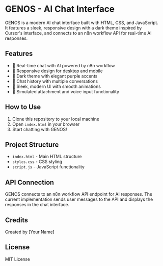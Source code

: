 # GENOS - AI Chat Interface

GENOS is a modern AI chat interface built with HTML, CSS, and JavaScript. It features a sleek, responsive design with a dark theme inspired by Cursor's interface, and connects to an n8n workflow API for real-time AI responses.

## Features

- 💬 Real-time chat with AI powered by n8n workflow
- 📱 Responsive design for desktop and mobile
- 🌙 Dark theme with elegant purple accents
- 💾 Chat history with multiple conversations
- 🎨 Sleek, modern UI with smooth animations
- 📎 Simulated attachment and voice input functionality

## How to Use

1. Clone this repository to your local machine
2. Open `index.html` in your browser
3. Start chatting with GENOS!

## Project Structure

- `index.html` - Main HTML structure
- `styles.css` - CSS styling
- `script.js` - JavaScript functionality

## API Connection

GENOS connects to an n8n workflow API endpoint for AI responses. The current implementation sends user messages to the API and displays the responses in the chat interface.

## Credits

Created by [Your Name]

## License

MIT License 